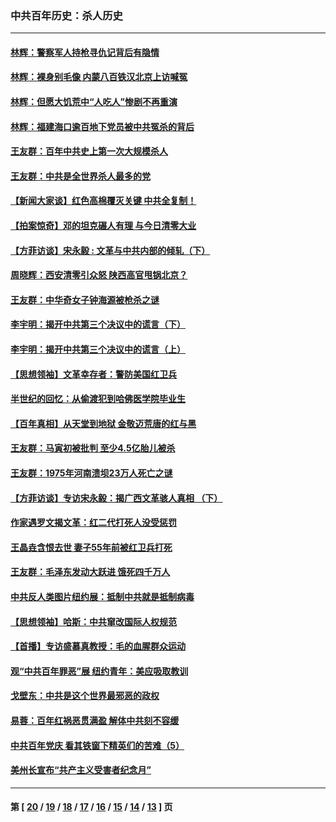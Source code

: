 ### 中共百年历史：杀人历史
---
#### [林辉：警察军人持枪寻仇记背后有隐情](../../pages/nf1176106/n14029745.md?08040430) 
#### [林辉：裸身别毛像 内蒙八百铁汉北京上访喊冤](../../pages/nf1176106/n14026693.md?08040430) 
#### [林辉：但愿大饥荒中“人吃人”惨剧不再重演](../../pages/nf1176106/n14020531.md?08040430) 
#### [林辉：福建海口逾百地下党员被中共冤杀的背后](../../pages/nf1176106/n13878946.md?08040430) 
#### [王友群：百年中共史上第一次大规模杀人](../../pages/nf1176106/n13863785.md?08040430) 
#### [王友群：中共是全世界杀人最多的党](../../pages/nf1176106/n13860689.md?08040430) 
#### [【新闻大家谈】红色高棉覆灭关键 中共全复制！](../../pages/nf1176106/n13850222.md?08040430) 
#### [【拍案惊奇】邓的坦克碾人有理 与今日清零大业](../../pages/nf1176106/n13729574.md?08040430) 
#### [【方菲访谈】宋永毅 : 文革与中共内部的倾轧（下）](../../pages/nf1176106/n13486836.md?08040430) 
#### [周晓辉：西安清零引众怒 陕西高官甩锅北京？](../../pages/nf1176106/n13484627.md?08040430) 
#### [王友群：中华奇女子钟海源被枪杀之谜](../../pages/nf1176106/n13430555.md?08040430) 
#### [李宇明：揭开中共第三个决议中的谎言（下）](../../pages/nf1176106/n13389389.md?08040430) 
#### [李宇明：揭开中共第三个决议中的谎言（上）](../../pages/nf1176106/n13388697.md?08040430) 
#### [【思想领袖】文革幸存者：警防美国红卫兵](../../pages/nf1176106/n13339289.md?08040430) 
#### [半世纪的回忆：从偷渡犯到哈佛医学院毕业生](../../pages/nf1176106/n13345328.md?08040430) 
#### [【百年真相】从天堂到地狱 金敬迈荒唐的红与黑](../../pages/nf1176106/n13336995.md?08040430) 
#### [王友群：马寅初被批判 至少4.5亿胎儿被杀](../../pages/nf1176106/n13260313.md?08040430) 
#### [王友群：1975年河南溃坝23万人死亡之谜](../../pages/nf1176106/n13231576.md?08040430) 
#### [【方菲访谈】专访宋永毅：揭广西文革骇人真相 （下）](../../pages/nf1176106/n13209074.md?08040430) 
#### [作家遇罗文揭文革：红二代打死人没受惩罚](../../pages/nf1176106/n13205254.md?08040430) 
#### [王晶垚含恨去世 妻子55年前被红卫兵打死](../../pages/nf1176106/n13203590.md?08040430) 
#### [王友群：毛泽东发动大跃进 饿死四千万人](../../pages/nf1176106/n13177158.md?08040430) 
#### [中共反人类图片纽约展：抵制中共就是抵制病毒](../../pages/nf1176106/n13115371.md?08040430) 
#### [【思想领袖】哈斯：中共窜改国际人权规范](../../pages/nf1176106/n13053647.md?08040430) 
#### [【首播】专访盛慕真教授：毛的血腥群众运动](../../pages/nf1176106/n13091782.md?08040430) 
#### [观“中共百年罪恶”展 纽约青年：美应吸取教训](../../pages/nf1176106/n13085246.md?08040430) 
#### [戈壁东：中共是这个世界最邪恶的政权](../../pages/nf1176106/n13085641.md?08040430) 
#### [易蓉：百年红祸恶贯满盈 解体中共刻不容缓](../../pages/nf1176106/n13084455.md?08040430) 
#### [中共百年党庆 看其铁窗下精英们的苦难（5）](../../pages/nf1176106/n13076766.md?08040430) 
#### [美州长宣布“共产主义受害者纪念月”](../../pages/nf1176106/n13074024.md?08040430) 

---
#### 第 [ [20](./20.md?08040430) / [19](./19.md?08040430) / [18](./18.md?08040430) / [17](./17.md?08040430) / [16](./16.md?08040430) / [15](./15.md?08040430) / [14](./14.md?08040430) / [13](./13.md?08040430) ] 页
